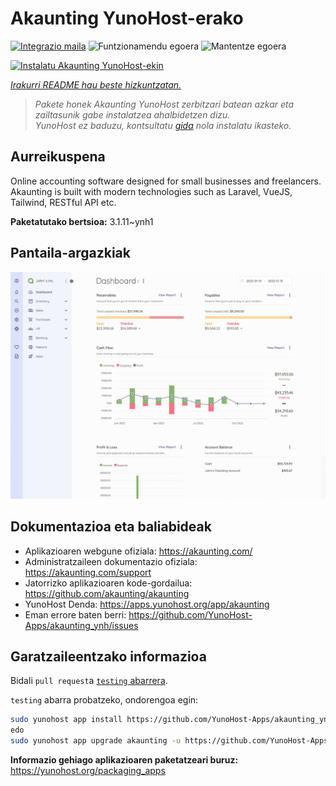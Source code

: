 <!--
Ohart ongi: README hau automatikoki sortu da <https://github.com/YunoHost/apps/tree/master/tools/readme_generator>ri esker
EZ editatu eskuz.
-->

# Akaunting YunoHost-erako

[![Integrazio maila](https://dash.yunohost.org/integration/akaunting.svg)](https://ci-apps.yunohost.org/ci/apps/akaunting/) ![Funtzionamendu egoera](https://ci-apps.yunohost.org/ci/badges/akaunting.status.svg) ![Mantentze egoera](https://ci-apps.yunohost.org/ci/badges/akaunting.maintain.svg)

[![Instalatu Akaunting YunoHost-ekin](https://install-app.yunohost.org/install-with-yunohost.svg)](https://install-app.yunohost.org/?app=akaunting)

*[Irakurri README hau beste hizkuntzatan.](./ALL_README.md)*

> *Pakete honek Akaunting YunoHost zerbitzari batean azkar eta zailtasunik gabe instalatzea ahalbidetzen dizu.*  
> *YunoHost ez baduzu, kontsultatu [gida](https://yunohost.org/install) nola instalatu ikasteko.*

## Aurreikuspena

Online accounting software designed for small businesses and freelancers. Akaunting is built with modern technologies such as Laravel, VueJS, Tailwind, RESTful API etc.

**Paketatutako bertsioa:** 3.1.11~ynh1

## Pantaila-argazkiak

![Akaunting(r)en pantaila-argazkia](./doc/screenshots/screenshot.png)

## Dokumentazioa eta baliabideak

- Aplikazioaren webgune ofiziala: <https://akaunting.com/>
- Administratzaileen dokumentazio ofiziala: <https://akaunting.com/support>
- Jatorrizko aplikazioaren kode-gordailua: <https://github.com/akaunting/akaunting>
- YunoHost Denda: <https://apps.yunohost.org/app/akaunting>
- Eman errore baten berri: <https://github.com/YunoHost-Apps/akaunting_ynh/issues>

## Garatzaileentzako informazioa

Bidali `pull request`a [`testing` abarrera](https://github.com/YunoHost-Apps/akaunting_ynh/tree/testing).

`testing` abarra probatzeko, ondorengoa egin:

```bash
sudo yunohost app install https://github.com/YunoHost-Apps/akaunting_ynh/tree/testing --debug
edo
sudo yunohost app upgrade akaunting -u https://github.com/YunoHost-Apps/akaunting_ynh/tree/testing --debug
```

**Informazio gehiago aplikazioaren paketatzeari buruz:** <https://yunohost.org/packaging_apps>

